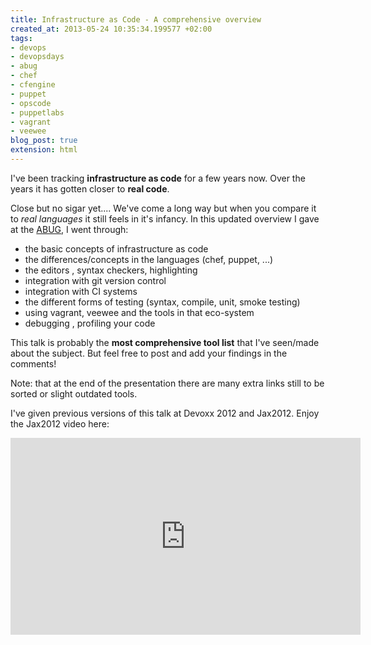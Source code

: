 ```yaml
---
title: Infrastructure as Code - A comprehensive overview
created_at: 2013-05-24 10:35:34.199577 +02:00
tags:
- devops
- devopsdays
- abug
- chef
- cfengine
- puppet
- opscode
- puppetlabs
- vagrant
- veewee
blog_post: true
extension: html
---
```

I've been tracking __infrastructure as code__ for a few years now. Over the years it has gotten closer to __real code__. 

Close but no sigar yet.... We've come a long way but when you compare it to _real languages_ it still feels in it's infancy. In this updated overview I gave at the [ABUG](http://abug5.eventbrite.com/), I went through:

- the basic concepts of infrastructure as code
- the differences/concepts in the languages (chef, puppet, ...)
- the editors , syntax checkers, highlighting
- integration with git version control
- integration with CI systems
- the different forms of testing (syntax, compile, unit, smoke testing)
- using vagrant, veewee and the tools in that eco-system
- debugging , profiling your code

This talk is probably the **most comprehensive tool list** that I've seen/made about the subject. But feel free to post and add your findings in the comments!

Note: that at the end of the presentation there are many extra links still to be sorted or slight outdated tools.


I've given previous versions of this talk at Devoxx 2012 and Jax2012. Enjoy the Jax2012 video here:

<center>
<iframe width="560" height="315" src="http://www.youtube.com/embed/cuJZbRngWC0" frameborder="0" allowfullscreen></iframe>
</center>
